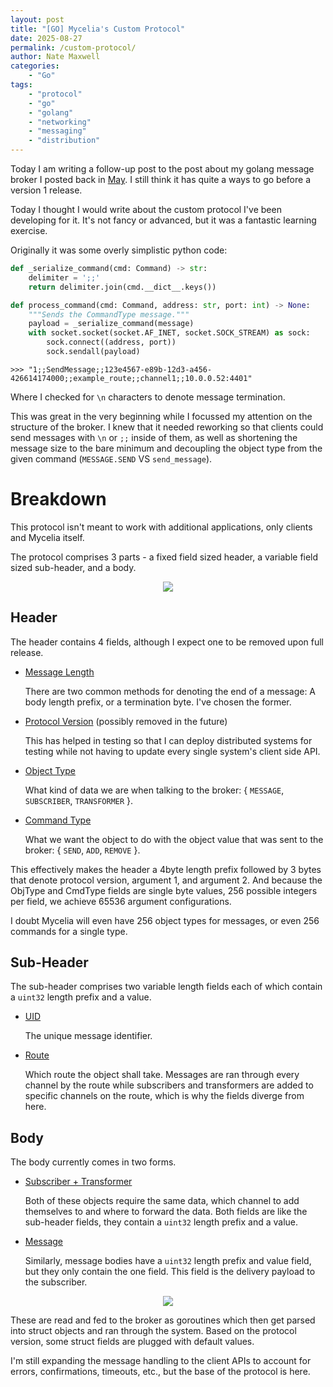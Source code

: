 ```yaml
---
layout: post
title: "[GO] Mycelia's Custom Protocol"
date: 2025-08-27
permalink: /custom-protocol/
author: Nate Maxwell
categories:
    - "Go"
tags:
    - "protocol" 
    - "go"
    - "golang"
    - "networking"
    - "messaging"
    - "distribution"
---
```


Today I am writing a follow-up post to the post about my golang message broker
I posted back in [May](https://nate-maxwell.github.io/go-mycelia-event-broker/).
I still think it has quite a ways to go before a version  1 release.

Today I thought I would write about the custom protocol I've been developing
for it. It's not fancy or advanced, but it was a fantastic learning exercise.

Originally it was some overly simplistic python code:
```python
def _serialize_command(cmd: Command) -> str:
    delimiter = ';;'
    return delimiter.join(cmd.__dict__.keys())

def process_command(cmd: Command, address: str, port: int) -> None:
    """Sends the CommandType message."""
    payload = _serialize_command(message)
    with socket.socket(socket.AF_INET, socket.SOCK_STREAM) as sock:
        sock.connect((address, port))
        sock.sendall(payload)
```
```
>>> "1;;SendMessage;;123e4567-e89b-12d3-a456-426614174000;;example_route;;channel1;;10.0.0.52:4401"
```
Where I checked for `\n` characters to denote message termination.

This was great in the very beginning while I focussed my attention on the
structure of the broker. I knew that it needed reworking so that clients could
send messages with `\n` or `;;` inside of them, as well as shortening the
message size to the bare minimum and decoupling the object type from the given
command (`MESSAGE.SEND` VS `send_message`).

# Breakdown
This protocol isn't meant to work with additional applications, only clients
and Mycelia itself.

The protocol comprises 3 parts - a fixed field sized header, a variable field
sized sub-header, and a body.

<p align="center">
<img src="https://i.imgur.com/UE35YBK.png">
</p>

## Header
The header contains 4 fields, although I expect one to be removed upon full
release.
* <u>Message Length</u>

    There are two common methods for denoting the end of a message: A body
length prefix, or a termination byte. I've chosen the former.
* <u>Protocol Version</u> (possibly removed in the future)

    This has helped in testing so that I can deploy distributed systems for
    testing while not having to update every single system's client side API.
* <u>Object Type</u>

    What kind of data we are when talking to the broker: { `MESSAGE`,
`SUBSCRIBER`, `TRANSFORMER` }.
* <u>Command Type</u>

    What we want the object to do with the object value that was sent to the
broker: { `SEND`, `ADD`, `REMOVE` }.

This effectively makes the header a 4byte length prefix followed by 3 bytes
that denote protocol version, argument 1, and argument 2. And because the
ObjType and CmdType fields are single byte values, 256 possible integers per
field, we achieve 65536 argument configurations.

I doubt Mycelia will even have 256 object types for messages, or even 256
commands for a single type.

## Sub-Header
The sub-header comprises two variable length fields each of which contain a
`uint32` length prefix and a value.
* <u>UID</u>

    The unique message identifier.
* <u>Route</u>

    Which route the object shall take. Messages are ran through every channel
by the route while subscribers and transformers are added to specific channels
on the route, which is why the fields diverge from here.

## Body
The body currently comes in two forms.
* <u>Subscriber + Transformer</u>

    Both of these objects require the same data, which channel to add
themselves to and where to forward the data. Both fields are like the
sub-header fields, they contain a `uint32` length prefix and a value.

* <u>Message</u>

    Similarly, message bodies have a `uint32` length prefix and value field,
but they only contain the one field. This field is the delivery payload to the
subscriber.

<p align="center">
<img src="https://i.imgur.com/6hPqZgC.png">
</p>

These are read and fed to the broker as goroutines which then get parsed into
struct objects and ran through the system. Based on the protocol version, some
struct fields are plugged with default values.

I'm still expanding the message handling to the client APIs to account for
errors, confirmations, timeouts, etc., but the base of the protocol is here.
